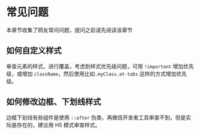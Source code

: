 # 常见问题

本章节收集了网友常问问题，提问之前请先阅读该章节

## 如何自定义样式

审查元素的样式，进行覆盖，考虑到样式优先级问题，可用 `!important` 增加优先级，或增加 `className`，然后使用比如`.myClass.at-tabs` 这样的方式增加优先级。

## 如何修改边框、下划线样式

边框下划线有些组件是使用 `::after` 伪类，再微信开发者工具审查不到，但是实际是存在的，建议用 H5 模式审查样式。

